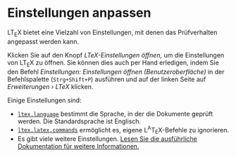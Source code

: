 <!-- ltex: language=de-DE -->

# Einstellungen anpassen

LT<sub>E</sub>X bietet eine Vielzahl von Einstellungen, mit denen das Prüfverhalten angepasst werden kann.

Klicken Sie auf den Knopf *LTeX-Einstellungen öffnen,* um die Einstellungen von LT<sub>E</sub>X zu öffnen. Sie können dies auch per Hand erledigen, indem Sie den Befehl *Einstellungen: Einstellungen öffnen (Benutzeroberfläche)* in der Befehlspalette (`Strg+Shift+P`) ausführen und auf der linken Seite auf *Erweiterungen* &#x203a; *LTeX* klicken.

Einige Einstellungen sind:

- [`ltex.language`](https://ltex-plus.github.io/ltex-plus/settings-de.html#ltexlanguage) bestimmt die Sprache, in der die Dokumente geprüft werden. Die Standardsprache ist Englisch.
- [`ltex.latex.commands`](https://ltex-plus.github.io/ltex-plus/settings-de.html#ltexlatexcommands) ermöglicht es, eigene L<sup>A</sup>T<sub>E</sub>X-Befehle zu ignorieren.
- Es gibt viele weitere Einstellungen. [Lesen Sie die ausführliche Dokumentation für weitere Informationen.](https://ltex-plus.github.io/ltex-plus/settings-de.html)
